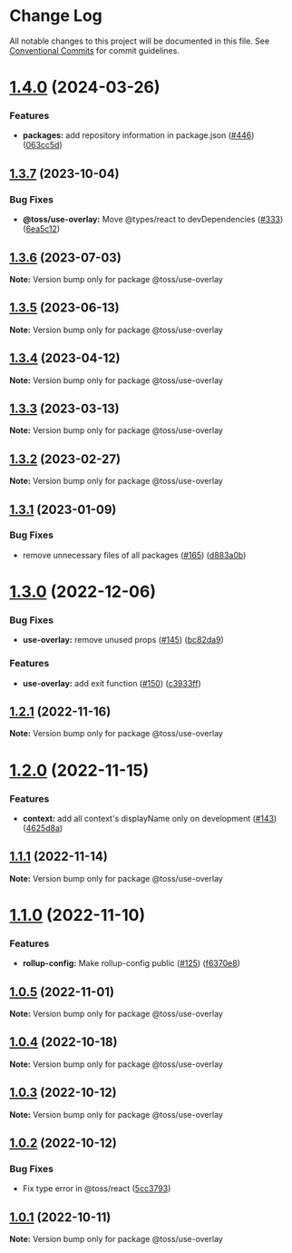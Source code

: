 # Change Log

All notable changes to this project will be documented in this file.
See [Conventional Commits](https://conventionalcommits.org) for commit guidelines.

# [1.4.0](https://github.com/toss/slash/compare/@toss/use-overlay@1.3.8...@toss/use-overlay@1.4.0) (2024-03-26)


### Features

* **packages:** add repository information in package.json ([#446](https://github.com/toss/slash/issues/446)) ([063cc5d](https://github.com/toss/slash/commit/063cc5d4699b1ba0dc20db3d2bb7dc673947500b))





## [1.3.7](https://github.com/toss/slash/compare/@toss/use-overlay@1.3.6...@toss/use-overlay@1.3.7) (2023-10-04)

### Bug Fixes

* **@toss/use-overlay:** Move @types/react to devDependencies ([#333](https://github.com/toss/slash/issues/333)) ([6ea5c12](https://github.com/toss/slash/commit/6ea5c12d642932d322286402164d5cfb99ca96aa))

## [1.3.6](https://github.com/toss/slash/compare/@toss/use-overlay@1.3.5...@toss/use-overlay@1.3.6) (2023-07-03)

**Note:** Version bump only for package @toss/use-overlay

## [1.3.5](https://github.com/toss/slash/compare/@toss/use-overlay@1.3.4...@toss/use-overlay@1.3.5) (2023-06-13)

**Note:** Version bump only for package @toss/use-overlay

## [1.3.4](https://github.com/toss/slash/compare/@toss/use-overlay@1.3.3...@toss/use-overlay@1.3.4) (2023-04-12)

**Note:** Version bump only for package @toss/use-overlay

## [1.3.3](https://github.com/toss/slash/compare/@toss/use-overlay@1.3.2...@toss/use-overlay@1.3.3) (2023-03-13)

**Note:** Version bump only for package @toss/use-overlay

## [1.3.2](https://github.com/toss/slash/compare/@toss/use-overlay@1.3.1...@toss/use-overlay@1.3.2) (2023-02-27)

**Note:** Version bump only for package @toss/use-overlay

## [1.3.1](https://github.com/toss/slash/compare/@toss/use-overlay@1.3.0...@toss/use-overlay@1.3.1) (2023-01-09)

### Bug Fixes

* remove unnecessary files of all packages ([#165](https://github.com/toss/slash/issues/165)) ([d883a0b](https://github.com/toss/slash/commit/d883a0b2aebdbc2ca39c67902cec754c63921dfe))

# [1.3.0](https://github.com/toss/slash/compare/@toss/use-overlay@1.2.1...@toss/use-overlay@1.3.0) (2022-12-06)

### Bug Fixes

* **use-overlay:** remove unused props ([#145](https://github.com/toss/slash/issues/145)) ([bc82da9](https://github.com/toss/slash/commit/bc82da9945ff96212cc8ad049d15a4e081c840e0))

### Features

* **use-overlay:** add exit function  ([#150](https://github.com/toss/slash/issues/150)) ([c3933ff](https://github.com/toss/slash/commit/c3933ff84f5eb01dd4905b3873273e66a58e0a2e))

## [1.2.1](https://github.com/toss/slash/compare/@toss/use-overlay@1.2.0...@toss/use-overlay@1.2.1) (2022-11-16)

**Note:** Version bump only for package @toss/use-overlay

# [1.2.0](https://github.com/toss/slash/compare/@toss/use-overlay@1.1.1...@toss/use-overlay@1.2.0) (2022-11-15)

### Features

* **context:** add all context's displayName only on development ([#143](https://github.com/toss/slash/issues/143)) ([4625d8a](https://github.com/toss/slash/commit/4625d8a5b0fc70a9e77a0a14e16f9d2a53a644ea))

## [1.1.1](https://github.com/toss/slash/compare/@toss/use-overlay@1.1.0...@toss/use-overlay@1.1.1) (2022-11-14)

**Note:** Version bump only for package @toss/use-overlay

# [1.1.0](https://github.com/toss/slash/compare/@toss/use-overlay@1.0.5...@toss/use-overlay@1.1.0) (2022-11-10)

### Features

* **rollup-config:** Make rollup-config public ([#125](https://github.com/toss/slash/issues/125)) ([f6370e8](https://github.com/toss/slash/commit/f6370e8c4b0fa926e923b518c26b7071ee0e53da))

## [1.0.5](https://github.com/toss/slash/compare/@toss/use-overlay@1.0.4...@toss/use-overlay@1.0.5) (2022-11-01)

**Note:** Version bump only for package @toss/use-overlay

## [1.0.4](https://github.com/toss/slash/compare/@toss/use-overlay@1.0.3...@toss/use-overlay@1.0.4) (2022-10-18)

**Note:** Version bump only for package @toss/use-overlay

## [1.0.3](https://github.com/toss/slash/compare/@toss/use-overlay@1.0.2...@toss/use-overlay@1.0.3) (2022-10-12)

**Note:** Version bump only for package @toss/use-overlay

## [1.0.2](https://github.com/toss/slash/compare/@toss/use-overlay@1.0.1...@toss/use-overlay@1.0.2) (2022-10-12)

### Bug Fixes

* Fix type error in @toss/react ([5cc3793](https://github.com/toss/slash/commit/5cc37936e8739204f32f9f50ee61570b758343f8))

## [1.0.1](https://github.com/toss/slash/compare/@toss/use-overlay@1.0.0...@toss/use-overlay@1.0.1) (2022-10-11)

**Note:** Version bump only for package @toss/use-overlay
